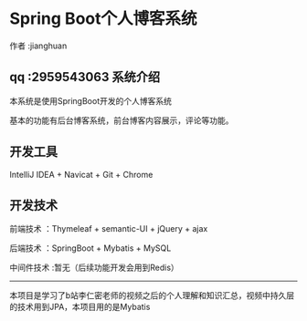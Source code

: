 Spring Boot个人博客系统
==========

作者 :jianghuan

qq :2959543063
系统介绍
----------

本系统是使用SpringBoot开发的个人博客系统

基本的功能有后台博客系统，前台博客内容展示，评论等功能。

开发工具
----------

IntelliJ IDEA + Navicat  + Git + Chrome

开发技术
----------

前端技术 ：Thymeleaf + semantic-UI + jQuery + ajax

后端技术 ：SpringBoot + Mybatis + MySQL

中间件技术 :暂无（后续功能开发会用到Redis）

<hr>
本项目是学习了b站李仁密老师的视频之后的个人理解和知识汇总，视频中持久层的技术用到JPA，本项目用的是Mybatis


